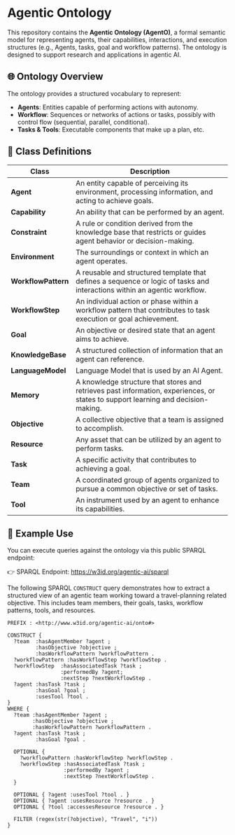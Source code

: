 # Agentic Ontology

This repository contains the **Agentic Ontology (AgentO)**, a formal semantic model for representing agents, their capabilities, interactions, and execution structures (e.g., Agents, tasks, goal  and workflow patterns). The ontology is designed to support research and applications in agentic AI.

## 🌐 Ontology Overview

The ontology provides a structured vocabulary to represent:

- **Agents**: Entities capable of performing actions with autonomy.
- **Workflow**: Sequences or networks of actions or tasks, possibly with control flow (sequential, parallel, conditional).
- **Tasks & Tools**: Executable components that make up a plan, etc.

## 🔧 Class Definitions

| **Class**           | **Description**                                                                                                                   |
| ------------------- | --------------------------------------------------------------------------------------------------------------------------------- |
| **Agent**           | An entity capable of perceiving its environment, processing information, and acting to achieve goals.                             |
| **Capability**      | An ability that can be performed by an agent.                                                                                     |
| **Constraint**      | A rule or condition derived from the knowledge base that restricts or guides agent behavior or decision-making.                   |
| **Environment**     | The surroundings or context in which an agent operates.                                                                           |
| **WorkflowPattern** | A reusable and structured template that defines a sequence or logic of tasks and interactions within an agentic workflow.         |
| **WorkflowStep**    | An individual action or phase within a workflow pattern that contributes to task execution or goal achievement.                   |
| **Goal**            | An objective or desired state that an agent aims to achieve.                                                                      |
| **KnowledgeBase**   | A structured collection of information that an agent can reference.                                                               |
| **LanguageModel**   | Language Model that is used by an AI Agent.                                                                                       |
| **Memory**          | A knowledge structure that stores and retrieves past information, experiences, or states to support learning and decision-making. |
| **Objective**       | A collective objective that a team is assigned to accomplish.                                                                     |
| **Resource**        | Any asset that can be utilized by an agent to perform tasks.                                                                      |
| **Task**            | A specific activity that contributes to achieving a goal.                                                                         |
| **Team**            | A coordinated group of agents organized to pursue a common objective or set of tasks.                                             |
| **Tool**            | An instrument used by an agent to enhance its capabilities.                                                                       |



## 🧪 Example Use

You can execute queries against the ontology via this public SPARQL endpoint:

👉 SPARQL Endpoint: https://w3id.org/agentic-ai/sparql

The following SPARQL `CONSTRUCT` query demonstrates how to extract a structured view of an agentic team working toward a travel-planning related objective. This includes team members, their goals, tasks, workflow patterns, tools, and resources.

```sparql
PREFIX : <http://www.w3id.org/agentic-ai/onto#>

CONSTRUCT {
  ?team  :hasAgentMember ?agent ;
         :hasObjective ?objective ;
         :hasWorkflowPattern ?workflowPattern .
  ?workflowPattern :hasWorkflowStep ?workflowStep .
  ?workflowStep  :hasAssociatedTask ?task ;
                 :performedBy ?agent;
                 :nextStep ?nextWorkflowStep .
  ?agent :hasTask ?task ;
         :hasGoal ?goal ;
         :usesTool ?tool .
} 
WHERE {
  ?team :hasAgentMember ?agent ; 
        :hasObjective ?objective ;
        :hasWorkflowPattern ?workflowPattern .
  ?agent :hasTask ?task ; 
         :hasGoal ?goal .

  OPTIONAL {
    ?workflowPattern :hasWorkflowStep ?workflowStep .
    ?workflowStep :hasAssociatedTask ?task ;
                  :performedBy ?agent ; 
                  :nextStep ?nextWorkflowStep .
  }

  OPTIONAL { ?agent :usesTool ?tool . }
  OPTIONAL { ?agent :usesResource ?resource . }
  OPTIONAL { ?tool :accessesResource ?resource . }

  FILTER (regex(str(?objective), "Travel", "i"))
}

